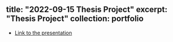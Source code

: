title: "2022-09-15 Thesis Project"
excerpt: "Thesis Project"
collection: portfolio
---

* [Link to the presentation](http://olivieratangana.github.io/files/Thesis_Project.pdf)
